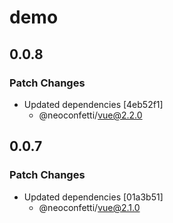 # demo

## 0.0.8

### Patch Changes

- Updated dependencies [4eb52f1]
  - @neoconfetti/vue@2.2.0

## 0.0.7

### Patch Changes

- Updated dependencies [01a3b51]
  - @neoconfetti/vue@2.1.0
